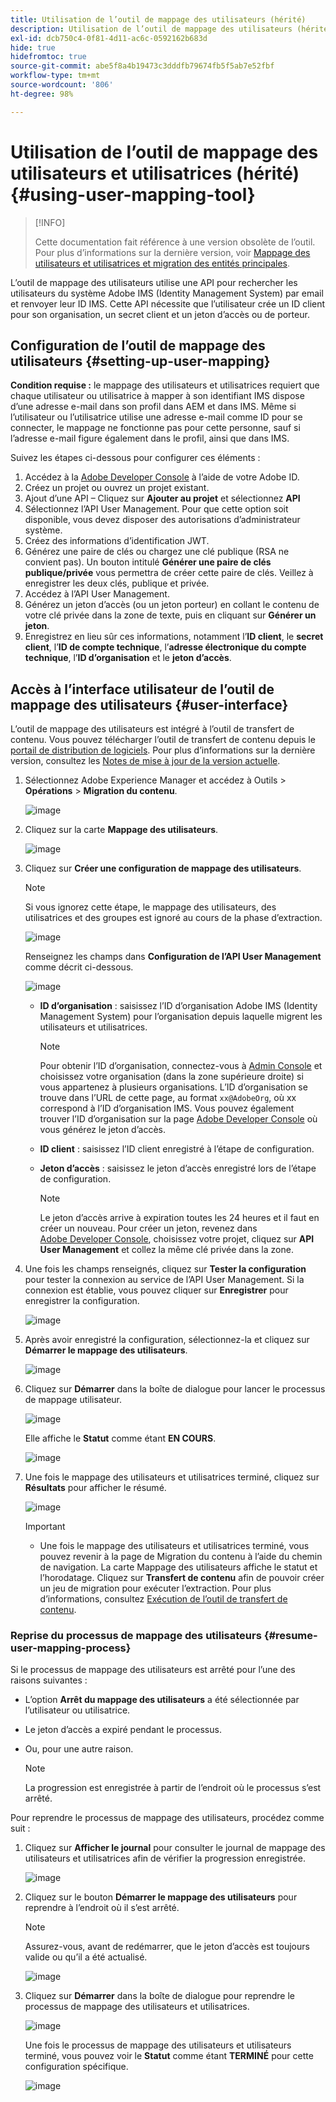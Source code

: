 ```yaml
---
title: Utilisation de l’outil de mappage des utilisateurs (hérité)
description: Utilisation de l’outil de mappage des utilisateurs (hérité)
exl-id: dcb750c4-0f81-4d11-ac6c-0592162b683d
hide: true
hidefromtoc: true
source-git-commit: abe5f8a4b19473c3dddfb79674fb5f5ab7e52fbf
workflow-type: tm+mt
source-wordcount: '806'
ht-degree: 98%

---
```


# Utilisation de l’outil de mappage des utilisateurs et utilisatrices (hérité) {#using-user-mapping-tool}

>[!INFO]
>
>Cette documentation fait référence à une version obsolète de l’outil. Pour plus d’informations sur la dernière version, voir [Mappage des utilisateurs et utilisatrices et migration des entités principales](/help/journey-migration/content-transfer-tool/using-content-transfer-tool/user-mapping-and-migration.md).

L’outil de mappage des utilisateurs utilise une API pour rechercher les utilisateurs du système Adobe IMS (Identity Management System) par email et renvoyer leur ID IMS. Cette API nécessite que l’utilisateur crée un ID client pour son organisation, un secret client et un jeton d’accès ou de porteur.

## Configuration de l’outil de mappage des utilisateurs {#setting-up-user-mapping}

**Condition requise :** le mappage des utilisateurs et utilisatrices requiert que chaque utilisateur ou utilisatrice à mapper à son identifiant IMS dispose d’une adresse e-mail dans son profil dans AEM et dans IMS. Même si l’utilisateur ou l’utilisatrice utilise une adresse e-mail comme ID pour se connecter, le mappage ne fonctionne pas pour cette personne, sauf si l’adresse e-mail figure également dans le profil, ainsi que dans IMS.

Suivez les étapes ci-dessous pour configurer ces éléments :

1. Accédez à la [Adobe Developer Console](https://developer.adobe.com/console/) à l’aide de votre Adobe ID.
1. Créez un projet ou ouvrez un projet existant.
1. Ajout d’une API – Cliquez sur **Ajouter au projet** et sélectionnez **API**
1. Sélectionnez l’API User Management. Pour que cette option soit disponible, vous devez disposer des autorisations d’administrateur système.
1. Créez des informations d’identification JWT.
1. Générez une paire de clés ou chargez une clé publique (RSA ne convient pas). Un bouton intitulé **Générer une paire de clés publique/privée** vous permettra de créer cette paire de clés. Veillez à enregistrer les deux clés, publique et privée.
1. Accédez à l’API User Management.
1. Générez un jeton d’accès (ou un jeton porteur) en collant le contenu de votre clé privée dans la zone de texte, puis en cliquant sur **Générer un jeton**.
1. Enregistrez en lieu sûr ces informations, notamment l’**ID client**, le **secret client**, l’**ID de compte technique**, l’**adresse électronique du compte technique**, l’**ID d’organisation** et le **jeton d’accès**.

## Accès à l’interface utilisateur de l’outil de mappage des utilisateurs {#user-interface}

L’outil de mappage des utilisateurs est intégré à l’outil de transfert de contenu. Vous pouvez télécharger l’outil de transfert de contenu depuis le [portail de distribution de logiciels](https://experience.adobe.com/#/downloads/content/software-distribution/en/aemcloud.html). Pour plus d’informations sur la dernière version, consultez les [Notes de mise à jour de la version actuelle](/help/release-notes/release-notes-cloud/release-notes-current.md).

1. Sélectionnez Adobe Experience Manager et accédez à Outils > **Opérations** > **Migration du contenu**.

   ![image](/help/journey-migration/content-transfer-tool/assets-user-mapping/user-mapping-access1.png)

1. Cliquez sur la carte **Mappage des utilisateurs**.

   ![image](/help/journey-migration/content-transfer-tool/assets-user-mapping/user-mapping-access2.png)

1. Cliquez sur **Créer une configuration de mappage des utilisateurs**.

   >[!NOTE]
   >Si vous ignorez cette étape, le mappage des utilisateurs, des utilisatrices et des groupes est ignoré au cours de la phase d’extraction.

   ![image](/help/journey-migration/content-transfer-tool/assets-user-mapping/user-mapping-access5.png)

   Renseignez les champs dans **Configuration de l’API User Management** comme décrit ci-dessous.

   ![image](/help/journey-migration/content-transfer-tool/assets-user-mapping/user-mapping-access3.png)


   * **ID d’organisation** : saisissez l’ID d’organisation Adobe IMS (Identity Management System) pour l’organisation depuis laquelle migrent les utilisateurs et utilisatrices.

     >[!NOTE]
     >Pour obtenir l’ID d’organisation, connectez-vous à [Admin Console](https://adminconsole.adobe.com/) et choisissez votre organisation (dans la zone supérieure droite) si vous appartenez à plusieurs organisations. L’ID d’organisation se trouve dans l’URL de cette page, au format `xx@AdobeOrg`, où xx correspond à l’ID d’organisation IMS. Vous pouvez également trouver l’ID d’organisation sur la page [Adobe Developer Console](https://developer.adobe.com/console/) où vous générez le jeton d’accès.

   * **ID client** : saisissez l’ID client enregistré à l’étape de configuration.

   * **Jeton d’accès** : saisissez le jeton d’accès enregistré lors de l’étape de configuration.

     >[!NOTE]
     >Le jeton d’accès arrive à expiration toutes les 24 heures et il faut en créer un nouveau. Pour créer un jeton, revenez dans [Adobe Developer Console](https://developer.adobe.com/console/), choisissez votre projet, cliquez sur **API User Management** et collez la même clé privée dans la zone.

1. Une fois les champs renseignés, cliquez sur **Tester la configuration** pour tester la connexion au service de l’API User Management. Si la connexion est établie, vous pouvez cliquer sur **Enregistrer** pour enregistrer la configuration.

   ![image](/help/journey-migration/content-transfer-tool/assets-user-mapping/user-mapping-access4.png)

1. Après avoir enregistré la configuration, sélectionnez-la et cliquez sur **Démarrer le mappage des utilisateurs**.

   ![image](/help/journey-migration/content-transfer-tool/assets-user-mapping/user-mapping-landing4.png)

1. Cliquez sur **Démarrer** dans la boîte de dialogue pour lancer le processus de mappage utilisateur.

   ![image](/help/journey-migration/content-transfer-tool/assets-user-mapping/resume-user-mapping3.png)

   Elle affiche le **Statut** comme étant **EN COURS**.

   ![image](/help/journey-migration/content-transfer-tool/assets-user-mapping/user-mapping-start1.png)


1. Une fois le mappage des utilisateurs et utilisatrices terminé, cliquez sur **Résultats** pour afficher le résumé.

   ![image](/help/journey-migration/content-transfer-tool/assets-user-mapping/user-mapping-landing5.png)

   >[!IMPORTANT]
   >
   >* Une fois le mappage des utilisateurs et utilisatrices terminé, vous pouvez revenir à la page de Migration du contenu à l’aide du chemin de navigation. La carte Mappage des utilisateurs affiche le statut et l’horodatage. Cliquez sur **Transfert de contenu** afin de pouvoir créer un jeu de migration pour exécuter l’extraction. Pour plus d’informations, consultez [Exécution de l’outil de transfert de contenu](https://experienceleague.adobe.com/docs/experience-manager-cloud-service/content/migration-journey/cloud-migration/content-transfer-tool/getting-started-content-transfer-tool.html?lang=fr#running-tool).

### Reprise du processus de mappage des utilisateurs {#resume-user-mapping-process}

Si le processus de mappage des utilisateurs est arrêté pour l’une des raisons suivantes :

* L’option **Arrêt du mappage des utilisateurs** a été sélectionnée par l’utilisateur ou utilisatrice.
* Le jeton d’accès a expiré pendant le processus.
* Ou, pour une autre raison.

  >[!NOTE]
  >La progression est enregistrée à partir de l’endroit où le processus s’est arrêté.

Pour reprendre le processus de mappage des utilisateurs, procédez comme suit :

1. Cliquez sur **Afficher le journal** pour consulter le journal de mappage des utilisateurs et utilisatrices afin de vérifier la progression enregistrée.

   ![image](/help/journey-migration/content-transfer-tool/assets-user-mapping/resume-user-mapping1.png)

1. Cliquez sur le bouton **Démarrer le mappage des utilisateurs** pour reprendre à l’endroit où il s’est arrêté.

   >[!NOTE]
   >Assurez-vous, avant de redémarrer, que le jeton d’accès est toujours valide ou qu’il a été actualisé.

   ![image](/help/journey-migration/content-transfer-tool/assets-user-mapping/resume-user-mapping2.png)

1. Cliquez sur **Démarrer** dans la boîte de dialogue pour reprendre le processus de mappage des utilisateurs et utilisatrices.

   ![image](/help/journey-migration/content-transfer-tool/assets-user-mapping/resume-user-mapping3.png)

   Une fois le processus de mappage des utilisateurs et utilisateurs terminé, vous pouvez voir le **Statut** comme étant **TERMINÉ** pour cette configuration spécifique.

   ![image](/help/journey-migration/content-transfer-tool/assets-user-mapping/resume-user-mapping4.png)
